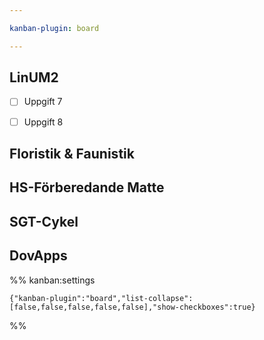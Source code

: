 ```yaml
---

kanban-plugin: board

---
```


## LinUM2

- [ ] Uppgift 7
- [ ] Uppgift 8


## Floristik & Faunistik



## HS-Förberedande Matte



## SGT-Cykel



## DovApps





%% kanban:settings
```
{"kanban-plugin":"board","list-collapse":[false,false,false,false,false],"show-checkboxes":true}
```
%%